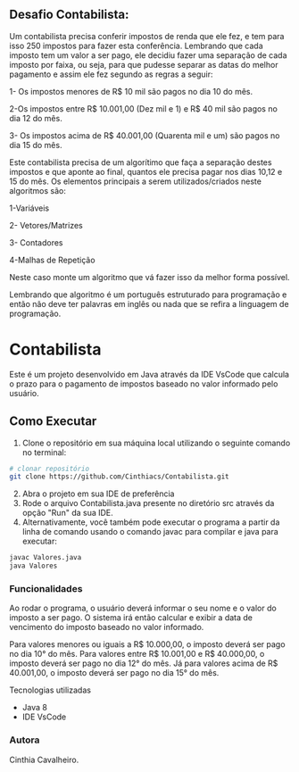 ## Desafio Contabilista:

Um contabilista precisa conferir impostos de renda que ele fez, e tem para isso 250 impostos para fazer esta conferência. Lembrando que cada imposto tem um valor a ser pago, ele decidiu fazer uma separação de cada imposto por faixa, ou seja, para que pudesse separar as datas do melhor pagamento e assim ele fez segundo as regras a seguir:

1- Os impostos menores de R$ 10 mil são pagos no dia 10 do mês.

2-Os impostos entre R$ 10.001,00 (Dez mil e 1) e R$ 40 mil são pagos no dia 12 do mês.

3- Os impostos acima de R$ 40.001,00 (Quarenta mil e um) são pagos no dia 15 do mês.

Este contabilista precisa de um algorítimo que faça a separação destes impostos e que aponte ao final, quantos ele precisa pagar nos dias 10,12 e 15 do mês. Os elementos principais a serem utilizados/criados neste algoritmos são:

1-Variáveis

2- Vetores/Matrizes

3- Contadores

4-Malhas de Repetição

Neste caso monte um algoritmo que vá fazer isso da melhor forma possível.

Lembrando que algoritmo é um português estruturado para programação e então não deve ter palavras em inglês ou nada que se refira a linguagem de programação.

# Contabilista
Este é um projeto desenvolvido em Java através da IDE VsCode que calcula o prazo para o pagamento de impostos baseado no valor informado pelo usuário.

## Como Executar
1. Clone o repositório em sua máquina local utilizando o seguinte comando no terminal:
```bash
# clonar repositório
git clone https://github.com/Cinthiacs/Contabilista.git
```
2. Abra o projeto em sua IDE de preferência
3. Rode o arquivo Contabilista.java presente no diretório src através da opção "Run" da sua IDE.
4. Alternativamente, você também pode executar o programa a partir da linha de comando usando o comando javac para compilar e java para executar:
```bash
javac Valores.java
java Valores
```

### Funcionalidades

Ao rodar o programa, o usuário deverá informar o seu nome e o valor do imposto a ser pago. O sistema irá então calcular e exibir a data de vencimento do imposto baseado no valor informado.

Para valores menores ou iguais a R$ 10.000,00, o imposto deverá ser pago no dia 10° do mês. Para valores entre R$ 10.001,00 e R$ 40.000,00, o imposto deverá ser pago no dia 12° do mês. Já para valores acima de R$ 40.001,00, o imposto deverá ser pago no dia 15° do mês.

Tecnologias utilizadas
* Java 8
* IDE VsCode

### Autora
Cinthia Cavalheiro.
